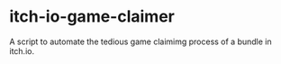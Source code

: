 # itch-io-game-claimer
A script to automate the tedious game claimimg process of a bundle in itch.io.
